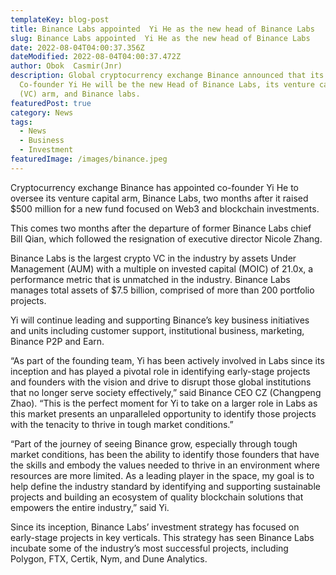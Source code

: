 ```yaml
---
templateKey: blog-post
title: Binance Labs appointed  Yi He as the new head of Binance Labs
slug: Binance Labs appointed  Yi He as the new head of Binance Labs
date: 2022-08-04T04:00:37.356Z
dateModified: 2022-08-04T04:00:37.472Z
author: Obok  Casmir(Jnr)
description: Global cryptocurrency exchange Binance announced that its
  Co-founder Yi He will be the new Head of Binance Labs, its venture capital
  (VC) arm, and Binance labs.
featuredPost: true
category: News
tags:
  - News
  - Business
  - Investment
featuredImage: /images/binance.jpeg
---
```

Cryptocurrency exchange Binance has appointed co-founder Yi He to oversee its venture capital arm, Binance Labs, two months after it raised $500 million for a new fund focused on Web3 and blockchain investments.

This comes two months after the departure of former Binance Labs chief Bill Qian, which followed the resignation of executive director Nicole Zhang.

Binance Labs is the largest crypto VC in the industry by assets Under Management (AUM) with a multiple on invested capital (MOIC) of 21.0x, a performance metric that is unmatched in the industry. Binance Labs manages total assets of $7.5 billion, comprised of more than 200 portfolio projects. 

Yi will continue leading and supporting Binance’s key business initiatives and units including customer support, institutional business, marketing, Binance P2P and Earn.

“As part of the founding team, Yi has been actively involved in Labs since its inception and has played a pivotal role in identifying early-stage projects and founders with the vision and drive to disrupt those global institutions that no longer serve society effectively,” said Binance CEO CZ (Changpeng Zhao). “This is the perfect moment for Yi to take on a larger role in Labs as this market presents an unparalleled opportunity to identify those projects with the tenacity to thrive in tough market conditions.”

“Part of the journey of seeing Binance grow, especially through tough market conditions, has been the ability to identify those founders that have the skills and embody the values needed to thrive in an environment where resources are more limited. As a leading player in the space, my goal is to help define the industry standard by identifying and supporting sustainable projects and building an ecosystem of quality blockchain solutions that empowers the entire industry,” said Yi. 

Since its inception, Binance Labs’ investment strategy has focused on early-stage projects in key verticals. This strategy has seen Binance Labs incubate some of the industry’s most successful projects, including Polygon, FTX, Certik, Nym, and Dune Analytics.